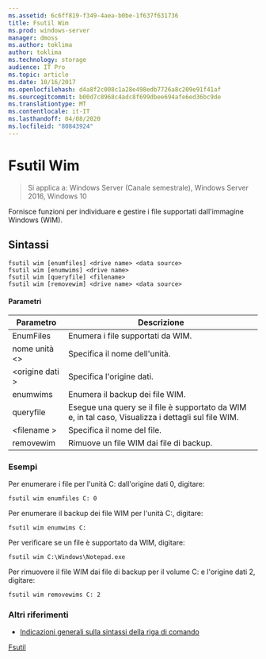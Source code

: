 ```yaml
---
ms.assetid: 6c6ff819-f349-4aea-b0be-1f637f631736
title: Fsutil Wim
ms.prod: windows-server
manager: dmoss
ms.author: toklima
author: toklima
ms.technology: storage
audience: IT Pro
ms.topic: article
ms.date: 10/16/2017
ms.openlocfilehash: d4a8f2c008c1a28e498edb7726a8c209e91f41af
ms.sourcegitcommit: b00d7c8968c4adc8f699dbee694afe6ed36bc9de
ms.translationtype: MT
ms.contentlocale: it-IT
ms.lasthandoff: 04/08/2020
ms.locfileid: "80843924"
---
```

# <a name="fsutil-wim"></a>Fsutil Wim
>Si applica a: Windows Server (Canale semestrale), Windows Server 2016, Windows 10

Fornisce funzioni per individuare e gestire i file supportati dall'immagine Windows (WIM).

## <a name="syntax"></a>Sintassi

```
fsutil wim [enumfiles] <drive name> <data source>
fsutil wim [enumwims] <drive name>
fsutil wim [queryfile] <filename>
fsutil wim [removewim] <drive name> <data source>
```

#### <a name="parameters"></a>Parametri

|Parametro|Descrizione|
|-------------|---------------|
|EnumFiles|Enumera i file supportati da WIM.|
|nome unità \<>|Specifica il nome dell'unità.|
|\<origine dati >|Specifica l'origine dati.|
|enumwims|Enumera il backup dei file WIM.|
|queryfile|Esegue una query se il file è supportato da WIM e, in tal caso, Visualizza i dettagli sul file WIM.|
|\<filename >|Specifica il nome del file.|
|removewim|Rimuove un file WIM dai file di backup.|




### <a name="examples"></a>Esempi

Per enumerare i file per l'unità C: dall'origine dati 0, digitare:

```
fsutil wim enumfiles C: 0
```

Per enumerare il backup dei file WIM per l'unità C:, digitare:

```
fsutil wim enumwims C:
```

Per verificare se un file è supportato da WIM, digitare:

```
fsutil wim C:\Windows\Notepad.exe
```

Per rimuovere il file WIM dai file di backup per il volume C: e l'origine dati 2, digitare:

```
fsutil wim removewims C: 2
```

### <a name="additional-references"></a>Altri riferimenti
- [Indicazioni generali sulla sintassi della riga di comando](command-line-syntax-key.md)

[Fsutil](Fsutil.md)
